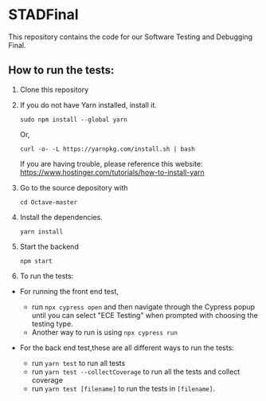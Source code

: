 # STADFinal

This repository contains the code for our Software Testing and Debugging Final.

## How to run the tests:
1. Clone this repository 


2. If you do not have Yarn installed, install it. 
     ```
     sudo npm install --global yarn
     ```
     Or, 
     ```
     curl -o- -L https://yarnpkg.com/install.sh | bash
     ```
     If you are having trouble, please reference this website: https://www.hostinger.com/tutorials/how-to-install-yarn

3. Go to the source depository with
   ```
   cd Octave-master
   ```
4. Install the dependencies. 
   ```
   yarn install
   ```
5. Start the backend
   ```
   npm start
   ```

6. To run the tests:
- For running the front end test, 
  - run `npx cypress open` and then navigate through the Cypress popup until you can select "ECE Testing" when prompted with choosing the testing type. 
  - Another way to run is using `npx cypress run`

- For the back end test,these are all different ways to run the tests:
  - run `yarn test` to run all tests
  - run `yarn test --collectCoverage` to run all the tests and collect coverage
  - run `yarn test [filename]` to run the tests in `[filename]`.